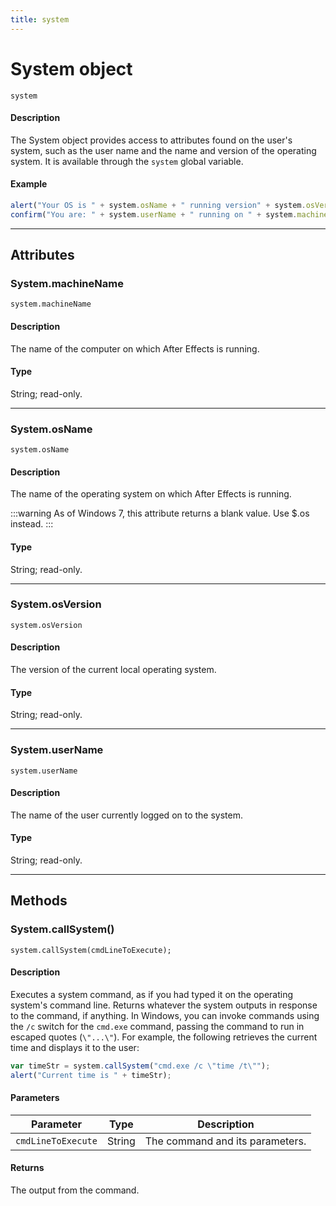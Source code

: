 ```yaml
---
title: system
---
```

# System object

`system`

#### Description

The System object provides access to attributes found on the user's system, such as the user name and the name and version of the operating system. It is available through the `system` global variable.

#### Example

```javascript
alert("Your OS is " + system.osName + " running version" + system.osVersion);
confirm("You are: " + system.userName + " running on " + system.machineName + ".");
```

---

## Attributes

### System.machineName

`system.machineName`

#### Description

The name of the computer on which After Effects is running.

#### Type

String; read-only.

---

### System.osName

`system.osName`

#### Description

The name of the operating system on which After Effects is running.

:::warning
As of Windows 7, this attribute returns a blank value. Use $.os instead.
:::


#### Type

String; read-only.

---

### System.osVersion

`system.osVersion`

#### Description

The version of the current local operating system.

#### Type

String; read-only.

---

### System.userName

`system.userName`

#### Description

The name of the user currently logged on to the system.

#### Type

String; read-only.

---

## Methods

### System.callSystem()

`system.callSystem(cmdLineToExecute);`

#### Description

Executes a system command, as if you had typed it on the operating system's command line. Returns whatever the system outputs in response to the command, if anything. In Windows, you can invoke commands using the `/c` switch for the `cmd.exe` command, passing the command to run in escaped quotes (`\"...\"`). For example, the following retrieves the current time and displays it to the user:

```javascript
var timeStr = system.callSystem("cmd.exe /c \"time /t\"");
alert("Current time is " + timeStr);
```

#### Parameters

|     Parameter      |  Type  |           Description           |
| ------------------ | ------ | ------------------------------- |
| `cmdLineToExecute` | String | The command and its parameters. |

#### Returns

The output from the command.
